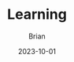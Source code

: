 ---
author: Brian
title: Learning
date: 2023-10-01
description: A collection of useful cheatsheets
tags: 
icon: fas rocket
---